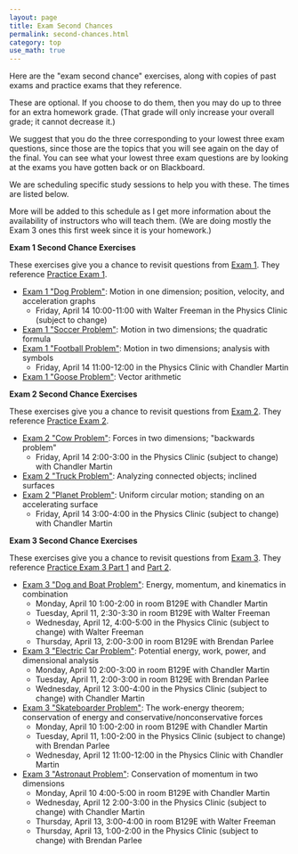 ```yaml
---
layout: page
title: Exam Second Chances 
permalink: second-chances.html
category: top
use_math: true
---
```


Here are the "exam second chance" exercises, along with copies of past exams and practice exams
that they reference.

These are optional. If you choose to do them, then you may do up to three for an extra homework grade.
(That grade will only increase your overall grade; it cannot decrease it.)

We suggest that you do the three corresponding to your lowest three exam questions, since those 
are the topics that you will see again on the day of the final. You can see what your lowest three
exam questions are by looking at the exams you have gotten back or on Blackboard.

We are scheduling specific study sessions to help you with these. The times are listed below.

More will be added
to this schedule as I get more information about the availability of instructors who will teach them. 
(We are doing mostly the Exam 3 ones this first week since it is your homework.)

**Exam 1 Second Chance Exercises**

These exercises give you a chance to revisit questions from <a href="exam1-2023.pdf">Exam 1</a>. 
They reference <a href="practice-exam-1-all.pdf">Practice Exam 1</a>.

* <a href="hw/second-chance/second-chance-dog-1D.pdf">Exam 1 "Dog Problem"</a>: Motion in one dimension; position, velocity, and acceleration graphs
  * Friday, April 14 10:00-11:00 with Walter Freeman in the Physics Clinic (subject to change)
* <a href="hw/second-chance/second-chance-soccer.pdf">Exam 1 "Soccer Problem"</a>: Motion in two dimensions; the quadratic formula
* <a href="hw/second-chance/second-chance-football.pdf">Exam 1 "Football Problem"</a>: Motion in two dimensions; analysis with symbols 
  * Friday, April 14 11:00-12:00 in the Physics Clinic with Chandler Martin
* <a href="hw/second-chance/second-chance-vectors.pdf">Exam 1 "Goose Problem"</a>: Vector arithmetic 



**Exam 2 Second Chance Exercises**

These exercises give you a chance to revisit questions from <a href="exam2-2023.pdf">Exam 2</a>. 
They reference <a href="practice-exam-2-2023.pdf">Practice Exam 2</a>.

* <a href="hw/second-chance/second-chance-cow.pdf">Exam 2 "Cow Problem"</a>: Forces in two dimensions; "backwards problem" 
  * Friday, April 14 2:00-3:00 in the Physics Clinic (subject to change) with Chandler Martin
* <a href="hw/second-chance/second-chance-truck.pdf">Exam 2 "Truck Problem"</a>: Analyzing connected objects; inclined surfaces
* <a href="hw/second-chance/second-chance-planet.pdf">Exam 2 "Planet Problem"</a>: Uniform circular motion; standing on an accelerating surface 
  * Friday, April 14 3:00-4:00 in the Physics Clinic (subject to change) with Chandler Martin


**Exam 3 Second Chance Exercises**

These exercises give you a chance to revisit questions from <a href="exam3-2023.pdf">Exam 3</a>. 
They reference <a href="practice-exam-3-2023.pdf">Practice Exam 3 Part 1</a> and <a href="practice-exam-3-2023-part2.pdf">Part 2</a>.

* <a href="hw/second-chance/second-chance-dog-combination.pdf">Exam 3 "Dog and Boat Problem"</a>: Energy, momentum, and kinematics in combination 
  * Monday, April 10 1:00-2:00 in room B129E with Chandler Martin
  * Tuesday, April 11, 2:30-3:30 in room B129E with Walter Freeman
  * Wednesday, April 12, 4:00-5:00 in the Physics Clinic (subject to change) with Walter Freeman
  * Thursday, April 13, 2:00-3:00 in room B129E with Brendan Parlee
* <a href="hw/second-chance/second-chance-electric-car.pdf">Exam 3 "Electric Car Problem"</a>: Potential energy, work, power, and dimensional analysis 
  * Monday, April 10 2:00-3:00 in room B129E with Chandler Martin
  * Tuesday, April 11, 2:00-3:00 in room B129E with Brendan Parlee
  * Wednesday, April 12 3:00-4:00 in the Physics Clinic (subject to change) with Chandler Martin
* <a href="hw/second-chance/second-chance-skateboarder.pdf">Exam 3 "Skateboarder Problem"</a>: The work-energy theorem; conservation of energy and conservative/nonconservative forces 
  * Monday, April 10 1:00-2:00 in room B129E with Chandler Martin
  * Tuesday, April 11, 1:00-2:00 in the Physics Clinic (subject to change) with Brendan Parlee
  * Wednesday, April 12 11:00-12:00 in the Physics Clinic with Chandler Martin
* <a href="hw/second-chance/second-chance-astronaut.pdf">Exam 3 "Astronaut Problem"</a>: Conservation of momentum in two dimensions 
  * Monday, April 10 4:00-5:00 in room B129E with Chandler Martin
  * Wednesday, April 12 2:00-3:00 in the Physics Clinic (subject to change) with Chandler Martin
  * Thursday, April 13, 3:00-4:00 in room B129E with Walter Freeman
  * Thursday, April 13, 1:00-2:00 in the Physics Clinic (subject to change) with Brendan Parlee
